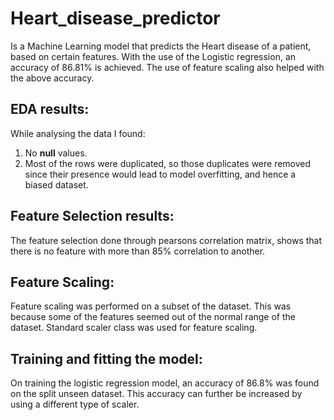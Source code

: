 # Heart_disease_predictor
Is a Machine Learning model that predicts the Heart disease of a patient, based on certain features. With the use of the Logistic regression, an accuracy of 86.81% is achieved. The use of feature scaling also helped with the above accuracy.

## EDA results:
While analysing the data I found:
1. No **null** values.
2. Most of the rows were duplicated, so those duplicates were removed since their presence would lead to model overfitting, and hence a biased dataset.

## Feature Selection results:
The feature selection done through pearsons correlation matrix, shows that there is no feature with more than 85% correlation to another.

## Feature Scaling:
Feature scaling was performed on a subset of the dataset. This was because some of the features seemed out of the normal range of the dataset.
Standard scaler class was used for feature scaling.

## Training and fitting the model:
On training the logistic regression model, an accuracy of 86.8% was found on the split unseen dataset. 
This accuracy can further be increased by using a different type of scaler.
